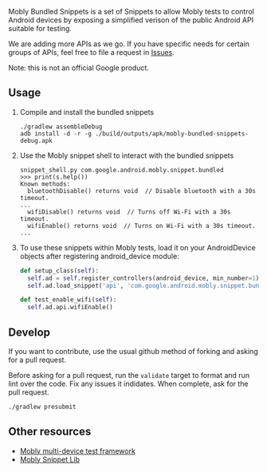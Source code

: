 Mobly Bundled Snippets is a set of Snippets to allow Mobly tests to control
Android devices by exposing a simplified verison of the public Android API
suitable for testing.

We are adding more APIs as we go. If you have specific needs for certain groups
of APIs, feel free to file a request in [Issues](https://github.com/google/mobly-bundled-snippets/issues).

Note: this is not an official Google product.


## Usage

1.  Compile and install the bundled snippets

        ./gradlew assembleDebug
        adb install -d -r -g ./build/outputs/apk/mobly-bundled-snippets-debug.apk

1.  Use the Mobly snippet shell to interact with the bundled snippets

        snippet_shell.py com.google.android.mobly.snippet.bundled
        >>> print(s.help())
        Known methods:
          bluetoothDisable() returns void  // Disable bluetooth with a 30s timeout.
        ...
          wifiDisable() returns void  // Turns off Wi-Fi with a 30s timeout.
          wifiEnable() returns void  // Turns on Wi-Fi with a 30s timeout.
        ...

1.  To use these snippets within Mobly tests, load it on your AndroidDevice objects
    after registering android_device module:

    ```python
    def setup_class(self):
      self.ad = self.register_controllers(android_device, min_number=1)[0]
      self.ad.load_snippet('api', 'com.google.android.mobly.snippet.bundled')

    def test_enable_wifi(self):
      self.ad.api.wifiEnable()
    ```

## Develop

If you want to contribute, use the usual github method of forking and asking
for a pull request.

Before asking for a pull request, run the `validate` target to format and run
lint over the code. Fix any issues it indidates. When complete, ask for the
pull request.

```sh
./gradlew presubmit
```


## Other resources

  * [Mobly multi-device test framework](http://github.com/google/mobly)
  * [Mobly Snippet Lib](http://github.com/google/mobly-snippet-lib)
